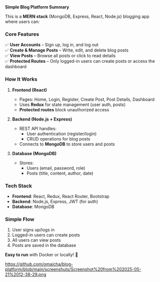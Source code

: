 **Simple Blog Platform Summary**  

This is a **MERN stack** (MongoDB, Express, React, Node.js) blogging app where users can:  

### **Core Features**  
✅ **User Accounts** – Sign up, log in, and log out  
✅ **Create & Manage Posts** – Write, edit, and delete blog posts  
✅ **View Posts** – Browse all posts or click to read details  
✅ **Protected Routes** – Only logged-in users can create posts or access the dashboard  

### **How It Works**  
1. **Frontend (React)**  
   - Pages: Home, Login, Register, Create Post, Post Details, Dashboard  
   - Uses **Redux** for state management (user auth, posts)  
   - **Protected routes** block unauthorized access  

2. **Backend (Node.js + Express)**  
   - REST API handles:  
     - User authentication (register/login)  
     - CRUD operations for blog posts  
   - Connects to **MongoDB** to store users and posts  

3. **Database (MongoDB)**  
   - Stores:  
     - Users (email, password, role)  
     - Posts (title, content, author, date)  

### **Tech Stack**  
- **Frontend**: React, Redux, React Router, Bootstrap  
- **Backend**: Node.js, Express, JWT (for auth)  
- **Database**: MongoDB  

### **Simple Flow**  
1. User signs up/logs in  
2. Logged-in users can create posts  
3. All users can view posts  
4. Posts are saved in the database  

**Easy to run** with Docker or locally! 🚀  

<https://github.com/omaicha/blog-platform/blob/main/screenshuts/Screenshot%20from%202025-05-21%2012-38-29.png>
